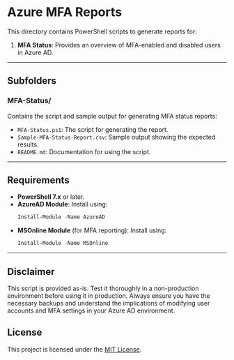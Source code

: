 # Azure MFA Reports

This directory contains PowerShell scripts to generate reports for:
1. **MFA Status**: Provides an overview of MFA-enabled and disabled users in Azure AD.

---

## Subfolders

### **MFA-Status/**
Contains the script and sample output for generating MFA status reports:
- `MFA-Status.ps1`: The script for generating the report.
- `Sample-MFA-Status-Report.csv`: Sample output showing the expected results.
- `README.md`: Documentation for using the script.

---

## Requirements
- **PowerShell 7.x** or later.
- **AzureAD Module**: Install using:
  ```powershell
  Install-Module -Name AzureAD
  ```
- **MSOnline Module** (for MFA reporting): Install using:
  ```powershell
  Install-Module -Name MSOnline
  ```

---

## Disclaimer

This script is provided as-is. Test it thoroughly in a non-production environment before using it in production. Always ensure you have the necessary backups and understand the implications of modifying user accounts and MFA settings in your Azure AD environment.

## License
This project is licensed under the [MIT License](https://github.com/Abyloon/Powershell-Scripts/blob/main/LICENSE.md).